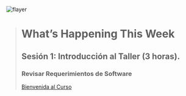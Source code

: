 ![flayer](images/20251006-T-Programación-Phynton-Rs.jpeg)

> # What’s Happening This Week
> ## Sesión 1: Introducción al Taller (3 horas).
>
> ### Revisar Requerimientos de Software
>
> [Bienvenida al Curso](course-welcome)
